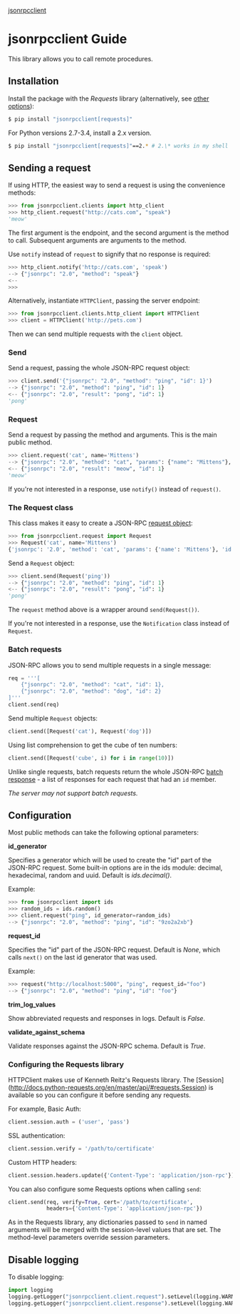 <p class="rubric"><a class="reference internal" href="index.html"><span class="doc">jsonrpcclient</span></a></p>

# jsonrpcclient Guide

This library allows you to call remote procedures.

## Installation

Install the package with the *Requests* library (alternatively, see [other
options](examples.html)):

```sh
$ pip install "jsonrpcclient[requests]"
```

For Python versions 2.7-3.4, install a 2.x version.

```sh
$ pip install "jsonrpcclient[requests]"==2.* # 2.\* works in my shell
```

## Sending a request

If using HTTP, the easiest way to send a request is using the convenience
methods:

```python
>>> from jsonrpcclient.clients import http_client
>>> http_client.request("http://cats.com", "speak")
'meow'
```

The first argument is the endpoint, and the second argument is the method to
call. Subsequent arguments are arguments to the method.

Use `notify` instead of `request` to signify that no response is required:

```python
>>> http_client.notify('http://cats.com', 'speak')
--> {"jsonrpc": "2.0", "method": "speak"}
<--
>>>
```

Alternatively, instantiate `HTTPClient`, passing the server endpoint:

```python
>>> from jsonrpcclient.clients.http_client import HTTPClient
>>> client = HTTPClient('http://pets.com')
```

Then we can send multiple requests with the `client` object.

### Send

Send a request, passing the whole JSON-RPC request object:

```python
>>> client.send('{"jsonrpc": "2.0", "method": "ping", "id": 1}')
--> {"jsonrpc": "2.0", "method": "ping", "id": 1}
<-- {"jsonrpc": "2.0", "result": "pong", "id": 1}
'pong'
```

### Request

Send a request by passing the method and arguments. This is the main public
method.

```python
>>> client.request('cat', name='Mittens')
--> {"jsonrpc": "2.0", "method": "cat", "params": {"name": "Mittens"}, "id": 1}
<-- {"jsonrpc": "2.0", "result": "meow", "id": 1}
'meow'
```

If you're not interested in a response, use `notify()` instead of `request()`.

### The Request class

This class makes it easy to create a JSON-RPC [request
object](http://www.jsonrpc.org/specification#request_object):

```python
>>> from jsonrpcclient.request import Request
>>> Request('cat', name='Mittens')
{'jsonrpc': '2.0', 'method': 'cat', 'params': {'name': 'Mittens'}, 'id': 1}
```

Send a `Request` object:

```python
>>> client.send(Request('ping'))
--> {"jsonrpc": "2.0", "method": "ping", "id": 1}
<-- {"jsonrpc": "2.0", "result": "pong", "id": 1}
'pong'
```

The `request` method above is a wrapper around `send(Request())`.

If you're not interested in a response, use the `Notification` class instead of
`Request`.

### Batch requests

JSON-RPC allows you to send multiple requests in a single message:

```python
req = '''[
    {"jsonrpc": "2.0", "method": "cat", "id": 1},
    {"jsonrpc": "2.0", "method": "dog", "id": 2}
]'''
client.send(req)
```

Send multiple `Request` objects:

```python
client.send([Request('cat'), Request('dog')])
```

Using list comprehension to get the cube of ten numbers:

```python
client.send([Request('cube', i) for i in range(10)])
```

Unlike single requests, batch requests return the whole JSON-RPC [batch
response](http://www.jsonrpc.org/specification#batch) - a list of responses for
each request that had an `id` member.

*The server may not support batch requests.*

## Configuration

Most public methods can take the following optional parameters:

**id_generator**

Specifies a generator which will be used to create the "id" part of the
JSON-RPC request. Some built-in options are in the ids module: decimal,
hexadecimal, random and uuid. Default is *ids.decimal()*.

Example:
```python
>>> from jsonrpcclient import ids
>>> random_ids = ids.random()
>>> client.request("ping", id_generator=random_ids)
--> {"jsonrpc": "2.0", "method": "ping", "id": "9zo2a2xb"}
```

**request_id**

Specifies the "id" part of the JSON-RPC request. Default is *None*, which calls
`next()` on the last id generator that was used.

Example:
```python
>>> request("http://localhost:5000", "ping", request_id="foo")
--> {"jsonrpc": "2.0", "method": "ping", "id": "foo"}
```

**trim_log_values**

Show abbreviated requests and responses in logs. Default is *False*.

**validate_against_schema**

Validate responses against the JSON-RPC schema. Default is *True*.

### Configuring the Requests library

HTTPClient makes use of Kenneth Reitz's Requests library. The [Session]
(http://docs.python-requests.org/en/master/api/#requests.Session) is available
so you can configure it before sending any requests.

For example, Basic Auth:

```python
client.session.auth = ('user', 'pass')
```

SSL authentication:

```python
client.session.verify = '/path/to/certificate'
```

Custom HTTP headers:

```python
client.session.headers.update({'Content-Type': 'application/json-rpc'})
```

You can also configure some Requests options when calling `send`:

```python
client.send(req, verify=True, cert='/path/to/certificate',
            headers={'Content-Type': 'application/json-rpc'})
```

As in the Requests library, any dictionaries passed to `send` in named
arguments will be merged with the session-level values that are set. The
method-level parameters override session parameters.

## Disable logging

To disable logging:

```python
import logging
logging.getLogger("jsonrpcclient.client.request").setLevel(logging.WARNING)
logging.getLogger("jsonrpcclient.client.response").setLevel(logging.WARNING)
```
